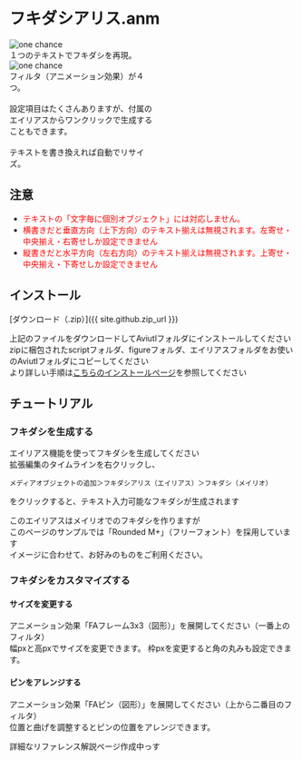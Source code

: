 # フキダシアリス.anm

<div class="wideimage-caption-block">
  <div>
    <div><img src="https://tiribro.github.io/FukidashiALICE.anm/img/one_chance.jpg" title="one chance"></div>
    <div class="wideimage-caption" style="width:50%">１つのテキストでフキダシを再現。</div>
  </div>
  <div>
    <div><img src="https://tiribro.github.io/FukidashiALICE.anm/img/prop_000.png" title="one chance"></div>
    <div class="wideimage-caption" style="width:50%">フィルタ（アニメーション効果）が４つ。<br><br>設定項目はたくさんありますが、付属のエイリアスからワンクリックで生成することもできます。<br><br>テキストを書き換えれば自動でリサイズ。</div>
  </div>
</div>

## 注意

- <font color="red">テキストの「文字毎に個別オブジェクト」には対応しません。</font>
- <font color="red">横書きだと垂直方向（上下方向）のテキスト揃えは無視されます。左寄せ・中央揃え・右寄せしか設定できません</font>
- <font color="red">縦書きだと水平方向（左右方向）のテキスト揃えは無視されます。上寄せ・中央揃え・下寄せしか設定できません</font>

## インストール

[ダウンロード（.zip）]({{ site.github.zip_url }})

上記のファイルをダウンロードしてAviutlフォルダにインストールしてください  
zipに梱包されたscriptフォルダ、figureフォルダ、エイリアスフォルダをお使いのAviutlフォルダにコピーしてください  
より詳しい手順は[こちらのインストールページ](./install)を参照してください

## チュートリアル

### フキダシを生成する

エイリアス機能を使ってフキダシを生成してください  
拡張編集のタイムラインを右クリックし、  
~~~
メディアオブジェクトの追加＞フキダシアリス（エイリアス）＞フキダシ（メイリオ）
~~~
をクリックすると、テキスト入力可能なフキダシが生成されます

このエイリアスはメイリオでのフキダシを作りますが  
このページのサンプルでは「Rounded M+」（フリーフォント）を採用しています  
イメージに合わせて、お好みのものをご利用ください。  

### フキダシをカスタマイズする

#### サイズを変更する

アニメーション効果「FAフレーム3x3（図形）」を展開してください（一番上のフィルタ）  
幅pxと高pxでサイズを変更できます。
枠pxを変更すると角の丸みも設定できます。

#### ピンをアレンジする

アニメーション効果「FAピン（図形）」を展開してください（上から二番目のフィルタ）  
位置と曲げを調整するとピンの位置をアレンジできます。

詳細なリファレンス解説ページ作成中っす
